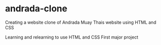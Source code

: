 # andrada-clone
 
Creating a website clone of Andrada Muay Thais website using HTML and CSS

Learning and relearning to use HTML and CSS
First major project